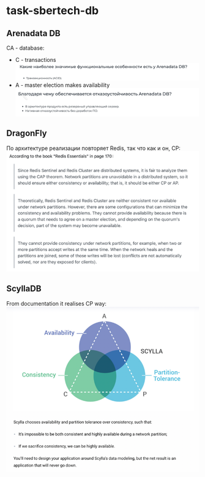 # task-sbertech-db
## Arenadata DB
CA - database:
- C - transactions
![img.png](img.png)
- A - master election makes availability
![img_1.png](img_1.png)
## DragonFly
По архитектуре реализации повторяет Redis, так что как и он, CP:
![img_2.png](img_2.png)
## ScyllaDB
From documentation it realises CP way:
![img_3.png](img_3.png)